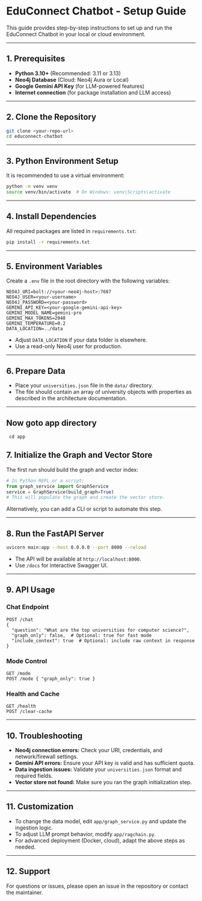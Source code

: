# EduConnect Chatbot - Setup Guide

This guide provides step-by-step instructions to set up and run the EduConnect Chatbot in your local or cloud environment.

---

## 1. Prerequisites

- **Python 3.10+** (Recommended: 3.11 or 3.13)
- **Neo4j Database** (Cloud: Neo4j Aura or Local)
- **Google Gemini API Key** (for LLM-powered features)
- **Internet connection** (for package installation and LLM access)

---

## 2. Clone the Repository

```bash
git clone <your-repo-url>
cd educonnect-chatbot
```

---

## 3. Python Environment Setup

It is recommended to use a virtual environment:

```bash
python -m venv venv
source venv/bin/activate  # On Windows: venv\Scripts\activate
```

---

## 4. Install Dependencies

All required packages are listed in `requirements.txt`:

```bash
pip install -r requirements.txt
```

---

## 5. Environment Variables

Create a `.env` file in the root directory with the following variables:

```
NEO4J_URI=bolt://<your-neo4j-host>:7687
NEO4J_USER=<your-username>
NEO4J_PASSWORD=<your-password>
GEMINI_API_KEY=<your-google-gemini-api-key>
GEMINI_MODEL_NAME=gemini-pro
GEMINI_MAX_TOKENS=2048
GEMINI_TEMPERATURE=0.2
DATA_LOCATION=../data
```

- Adjust `DATA_LOCATION` if your data folder is elsewhere.
- Use a read-only Neo4j user for production.

---

## 6. Prepare Data

- Place your `universities.json` file in the `data/` directory.
- The file should contain an array of university objects with properties as described in the architecture documentation.

---

## Now goto app directory

```
 cd app
```

## 7. Initialize the Graph and Vector Store

The first run should build the graph and vector index:

```python
# In Python REPL or a script:
from graph_service import GraphService
service = GraphService(build_graph=True)
# This will populate the graph and create the vector store.
```

Alternatively, you can add a CLI or script to automate this step.

---

## 8. Run the FastAPI Server

```bash
uvicorn main:app --host 0.0.0.0 --port 8000 --reload
```

- The API will be available at `http://localhost:8000`.
- Use `/docs` for interactive Swagger UI.

---

## 9. API Usage

### Chat Endpoint

```http
POST /chat
{
  "question": "What are the top universities for computer science?",
  "graph_only": false,  # Optional: true for fast mode
  "include_context": true  # Optional: include raw context in response
}
```

### Mode Control

```http
GET /mode
POST /mode { "graph_only": true }
```

### Health and Cache

```http
GET /health
POST /clear-cache
```

---

## 10. Troubleshooting

- **Neo4j connection errors:** Check your URI, credentials, and network/firewall settings.
- **Gemini API errors:** Ensure your API key is valid and has sufficient quota.
- **Data ingestion issues:** Validate your `universities.json` format and required fields.
- **Vector store not found:** Make sure you ran the graph initialization step.

---

## 11. Customization

- To change the data model, edit `app/graph_service.py` and update the ingestion logic.
- To adjust LLM prompt behavior, modify `app/ragchain.py`.
- For advanced deployment (Docker, cloud), adapt the above steps as needed.

---

## 12. Support

For questions or issues, please open an issue in the repository or contact the maintainer.
